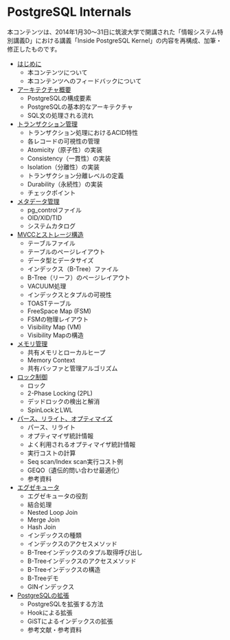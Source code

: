 # PostgreSQL Internals

本コンテンツは、2014年1月30～31日に筑波大学で開講された「情報システム特別講義D」における講義「Inside PostgreSQL Kernel」の内容を再構成、加筆・修正したものです。 

* [はじめに](README.md)
    * 本コンテンツについて
    * 本コンテンツへのフィードバックについて
* [アーキテクチャ概要](chapter1/README.md)
    * PostgreSQLの構成要素
    * PostgreSQLの基本的なアーキテクチャ
    * SQL文の処理される流れ
* [トランザクション管理](chapter2/README.md)
    * トランザクション処理におけるACID特性
    * 各レコードの可視性の管理
    * Atomicity（原子性）の実装
    * Consistency（一貫性）の実装
    * Isolation（分離性）の実装
    * トランザクション分離レベルの定義
    * Durability（永続性）の実装
    * チェックポイント
* [メタデータ管理](chapter3/README.md)
    * pg_controlファイル
    * OID/XID/TID
    * システムカタログ
* [MVCCとストレージ構造](chapter4/README.md)
    * テーブルファイル
    * テーブルのページレイアウト
    * データ型とデータサイズ
    * インデックス（B-Tree）ファイル
    * B-Tree（リーフ）のページレイアウト
    * VACUUM処理
    * インデックスとタプルの可視性
    * TOASTテーブル
    * FreeSpace Map (FSM)
    * FSMの物理レイアウト
    * Visibility Map (VM)
    * Visibility Mapの構造
* [メモリ管理](chapter5/README.md)
    * 共有メモリとローカルヒープ
    * Memory Context
    * 共有バッファと管理アルゴリズム
* [ロック制御](chapter6/README.md)
    * ロック
    * 2-Phase Locking (2PL)
    * デッドロックの検出と解消
    * SpinLockとLWL
* [パース、リライト、オプティマイズ](chapter7/README.md)
    * パース、リライト
    * オプティマイザ統計情報
    * よく利用されるオプティマイザ統計情報
    * 実行コストの計算
    * Seq scan/Index scan実行コスト例
    * GEQO（遺伝的問い合わせ最適化）
    * 参考資料
* [エグゼキュータ](chapter8/README.md)
    * エグゼキュータの役割
    * 結合処理
    * Nested Loop Join
    * Merge Join
    * Hash Join
    * インデックスの種類
    * インデックスのアクセスメソッド
    * B-Treeインデックスのタプル取得呼び出し
    * B-Treeインデックスのアクセスメソッド
    * B-Treeインデックスの構造
    * B-Treeデモ
    * GINインデックス
* [PostgreSQLの拡張](chapter9/README.md)
    * PostgreSQLを拡張する方法
    * Hookによる拡張
    * GiSTによるインデックスの拡張
    * 参考文献・参考資料
